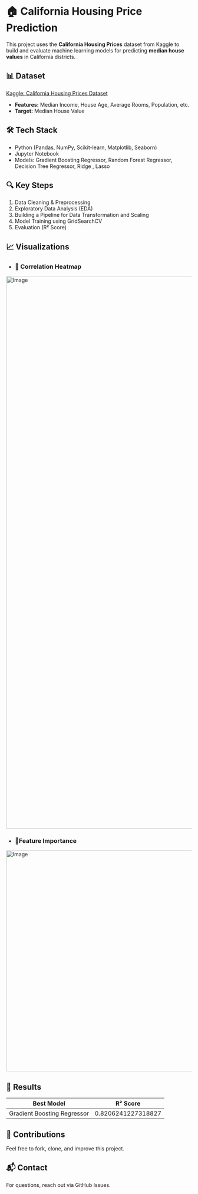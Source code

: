 # 🏠 California Housing Price Prediction

This project uses the **California Housing Prices** dataset from Kaggle to build and evaluate machine learning models for predicting **median house values** in California districts.

## 📊 Dataset
[Kaggle: California Housing Prices Dataset](https://www.kaggle.com/datasets/camnugent/california-housing-prices)

- **Features:** Median Income, House Age, Average Rooms, Population, etc.
- **Target:** Median House Value

## 🛠️ Tech Stack
- Python (Pandas, NumPy, Scikit-learn, Matplotlib, Seaborn)
- Jupyter Notebook
- Models: Gradient Boosting Regressor, Random Forest Regressor, Decision Tree Regressor, Ridge , Lasso

## 🔍 Key Steps
1. Data Cleaning & Preprocessing
2. Exploratory Data Analysis (EDA)
3. Building a Pipeline for Data Transformation and Scaling
4. Model Training using GridSearchCV
5. Evaluation (R² Score)

## 📈 Visualizations
- ### 🔹 Correlation Heatmap

<img width="1500" height="1500" alt="Image" src="https://github.com/user-attachments/assets/868c0f7c-8804-4241-b64a-ebf061529fb3" />


- ### 🔹Feature Importance

<img width="800" height="600" alt="Image" src="https://github.com/user-attachments/assets/729eee21-c3f5-409d-a04f-25eeeb887027" />



## 🚀 Results
| Best Model            | R² Score |
|------------------|------|
| Gradient Boosting Regressor | 0.8206241227318827    | 


## 🤝 Contributions
Feel free to fork, clone, and improve this project.

## 📬 Contact
For questions, reach out via GitHub Issues.

